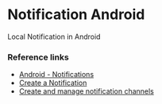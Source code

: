 # Notification Android

Local Notification in Android

### Reference links
- [Android - Notifications](https://www.tutorialspoint.com/android/android_notifications.htm)
- [Create a Notification](https://developer.android.com/develop/ui/views/notifications/build-notification)
- [Create and manage notification channels](https://developer.android.com/training/notify-user/channels?hl=pt-br)
